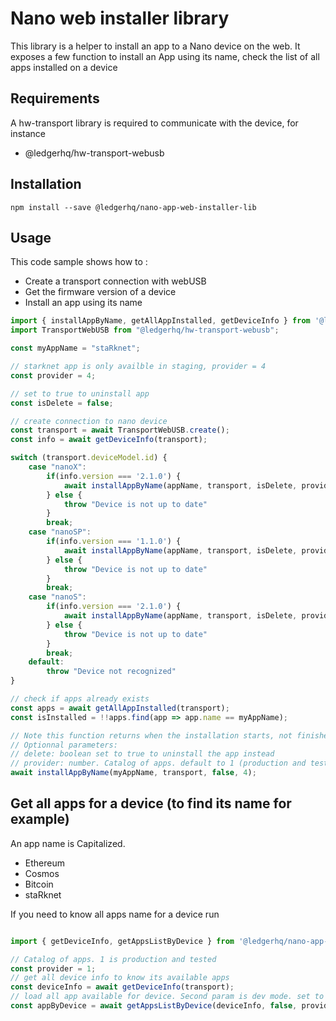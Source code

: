 # Nano web installer library

This library is a helper to install an app to a Nano device on the web.
It exposes a few function to install an App using its name, check the list of all apps installed on a device

## Requirements

A hw-transport library is required to communicate with the device, for instance

- @ledgerhq/hw-transport-webusb

## Installation

    npm install --save @ledgerhq/nano-app-web-installer-lib

## Usage

This code sample shows how to :
- Create a transport connection with webUSB
- Get the firmware version of a device
- Install an app using its name

```javascript
import { installAppByName, getAllAppInstalled, getDeviceInfo } from '@ledgerhq/nano-app-web-installer-lib';
import TransportWebUSB from "@ledgerhq/hw-transport-webusb";

const myAppName = "staRknet";

// starknet app is only availble in staging, provider = 4
const provider = 4;

// set to true to uninstall app
const isDelete = false;

// create connection to nano device
const transport = await TransportWebUSB.create();
const info = await getDeviceInfo(transport);

switch (transport.deviceModel.id) {
    case "nanoX":
        if(info.version === '2.1.0') {
            await installAppByName(appName, transport, isDelete, provider);
        } else {
            throw "Device is not up to date"
        }
        break;
    case "nanoSP":
        if(info.version === '1.1.0') {
            await installAppByName(appName, transport, isDelete, provider);
        } else {
            throw "Device is not up to date"
        }
        break;
    case "nanoS":
        if(info.version === '2.1.0') {
            await installAppByName(appName, transport, isDelete, provider);
        } else {
            throw "Device is not up to date"
        }
        break;
    default:
        throw "Device not recognized"
}

// check if apps already exists
const apps = await getAllAppInstalled(transport);
const isInstalled = !!apps.find(app => app.name == myAppName);

// Note this function returns when the installation starts, not finishes
// Optionnal parameters: 
// delete: boolean set to true to uninstall the app instead
// provider: number. Catalog of apps. default to 1 (production and tested)  
await installAppByName(myAppName, transport, false, 4);
```


## Get all apps for a device (to find its name for example)

An app name is Capitalized.
- Ethereum
- Cosmos
- Bitcoin
- staRknet

If you need to know all apps name for a device run 

```javascript

import { getDeviceInfo, getAppsListByDevice } from '@ledgerhq/nano-app-web-installer-lib';

// Catalog of apps. 1 is production and tested
const provider = 1;  
// get all device info to know its available apps
const deviceInfo = await getDeviceInfo(transport);
// load all app available for device. Second param is dev mode. set to false
const appByDevice = await getAppsListByDevice(deviceInfo, false, provider);
```
